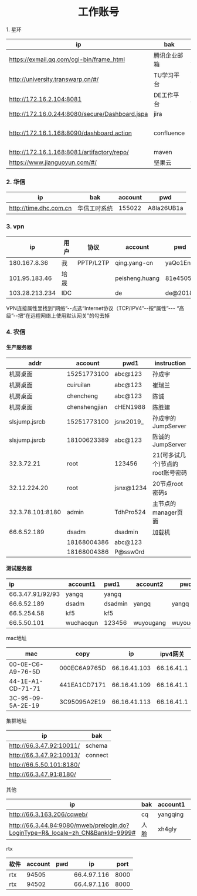 <center><h1>工作账号</h1></center

### 1. 星环

| ip                                             | bak          | account                | pwd        |
| ---------------------------------------------- | ------------ | ---------------------- | ---------- |
| https://exmail.qq.com/cgi-bin/frame_html       | 腾讯企业邮箱 | qing.yang@transwarp.cn | Yq2018..   |
| http://university.transwarp.cn/#/              | TU学习平台   | qing.yang@transwarp.cn | 123456     |
| http://172.16.2.104:8081                       | DE工作平台   | qing.yang@transwarp.cn | qwe12356   |
| http://172.16.0.244:8080/secure/Dashboard.jspa | jira         | qing.yang-cn           | 123456     |
|                                                |              | peisheng.huang         | abcdef     |
| http://172.16.1.168:8090/dashboard.action      | confluence   | qing.yang-cn           | 123456     |
|                                                |              | peisheng.huang         | abcdef     |
| http://172.16.1.168:8081/artifactory/repo/     | maven        |                        |            |
| https://www.jianguoyun.com/#/                  | 坚果云       | qing.yang@transwarp.cn | Yq2020.qwe |

### 2. 华信

| ip                     | bak          | account | pwd        |
| ---------------------- | ------------ | ------- | ---------- |
| http://time.dhc.com.cn | 华信工时系统 | 155022  | A8la26UB1a |

### 3. vpn

| ip             | 用户 | 协议      | account        | pwd      |
| -------------- | ---- | --------- | -------------- | -------- |
| 180.167.8.36   | 我   | PPTP/L2TP | qing.yang-cn   | yaQo1Enb |
| 101.95.183.46  | 培晟 |           | peisheng.huang | 81e4505a |
| 103.28.213.234 | IDC  |           | de             | de@2018  |

VPN连接属性里找到“网络”--点选“Internet协议（TCP/IPV4”--按“属性”--- “高级”--把“在远程网络上使用默认网关”的勾去掉

### 4. 农信

#### 生产服务器

| addr             | account       | pwd1      | instruction                      |
| ---------------- | ------------- | --------- | -------------------------------- |
| 机房桌面         | 15251773100   | abc@123   | 孙成宇                           |
| 机房桌面         | cuiruilan     | abc@123   | 崔瑞兰                           |
| 机房桌面         | chencheng     | abc@123   | 陈诚                             |
| 机房桌面         | chenshengjian | cHEN1988  | 陈胜建                           |
| slsjump.jsrcb    | 15251773100   | jsnx2019_ | 孙成宇的JumpServer               |
| slsjump.jsrcb    | 18100623389   | abc@123   | 陈诚的JumpServer                 |
| 32.3.72.21       | root          | 123456    | 21(可多试几个)节点的root账号密码 |
| 32.12.224.20     | root          | jsnx@1234 | 20节点root密码s                  |
| 32.3.78.101:8180 | admin         | TdhPro524 | 主节点的manager页面              |
| 66.6.52.189      | dsadm         | dsadmin   | 加载机                           |
|                  | 18168004386   | abc@123   |                                  |
|                  | 18168004386   | P@ssw0rd  |                                  |

#### 测试服务器

| ip               | account1  | pwd1    | account2  | pwd2      |
| :--------------- | --------- | :------ | --------- | --------- |
| 66.3.47.91/92/93 | yangq     | yangq   |           |           |
| 66.6.52.189      | dsadm     | dsadmin | yangq     | yangq     |
| 66.5.254.58      | kf5       | kf5     |           |           |
| 66.5.50.101      | wuchaoqun | 123456  | wuyougang | wuyougang |

mac地址

| mac               | copy         | ip           | ipv4网关   |
| ----------------- | ------------ | ------------ | ---------- |
| 00-0E-C6-A9-76-5D | 000EC6A9765D | 66.16.41.103 | 66.16.41.1 |
| 44-1E-A1-CD-71-71 | 441EA1CD7171 | 66.16.41.109 | 66.16.41.1 |
| 3C-95-09-5A-2E-19 | 3C95095A2E19 | 66.16.41.113 | 66.16.41.1 |

集群地址

| ip                       | bak     |
| ------------------------ | ------- |
| http://66.3.47.92:10011/ | schema  |
| http://66.3.47.92:10013/ | connect |
| http://66.5.50.101:8180/ |         |
| http://66.3.47.91:8180/  |         |

其他

| ip                                                           | bak  | account1 | pwd1     | account2 | pwd2     |
| ------------------------------------------------------------ | ---- | -------- | -------- | -------- | -------- |
| http://66.3.163.206/cqweb/                                   | cq   | yangqing | 1qaz!QAZ | xuap     | 1qaz!QAZ |
| http://66.3.44.84:9080/mweb/prelogin.do?LoginType=R&_locale=zh_CN&BankId=9999# | 人脸 | xh4gly   | 88888888 |          |          |

rtx

| 软件 | account | pwd  | ip          | port |
| ---- | ------- | ---- | ----------- | ---- |
| rtx  | 94505   |      | 66.4.97.116 | 8000 |
| rtx  | 94502   |      | 66.4.97.116 | 8000 |

